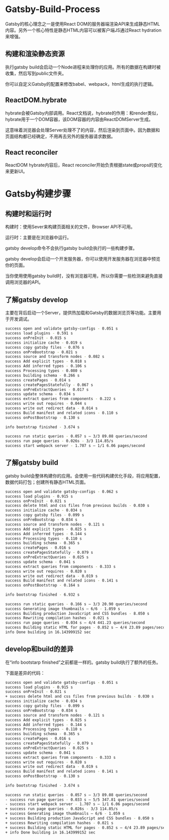 # Gatsby-Build-Process

Gatsby的核心理念之一是使用React DOM的服务器端渲染API来生成静态HTML内容。另外一个核心特性是静态HTML内容可以被客户端JS通过React hydration来增强。

## 构建和渲染静态资源

执行gatsby build会启动一个Node进程来处理你的应用。所有的数据在构建时被收集，然后写到public文件夹。

你可以自定义Gatsby的配置来修改babel、webpack，html生成的执行逻辑。

## ReactDOM.hybrate

hybrate会被Gatsby内部调用。React文档说，hybrate的作用：和render类似，hybrate用于一个DOM容器，该DOM容器的内容由ReactDOMServer生成。

这意味着浏览器会处理Server处理不了的内容，然后渲染到页面中。因为数据和页面结构都已经确定，不用再去另外的服务器请求数据。

## React reconciler

ReactDOM hybrate内容后，React reconciler开始负责根据state或props的变化来更新UI。

# Gatsby构建步骤

## 构建时和运行时

构建时：使用Sever来构建页面相关的文件，Browser API不可用。

运行时：主要是在浏览器中运行。

gatsby develop命令不会执行gatsby build会执行的一些构建步骤。

gatsby develop会启动一个开发服务器，你可以使用开发服务器在浏览器中预览你的页面。

当你使用使用gatsby build时，没有浏览器可用，所以你需要一些检测来避免直接调用浏览器的API。

## 了解gatsby develop

主要在背后启动一个Server，提供热加载和Gatsby的数据浏览页等功能。主要用于开发调试。

```bash
success open and validate gatsby-configs - 0.051 s
success load plugins - 0.591 s
success onPreInit - 0.015 s
success initialize cache - 0.019 s
success copy gatsby files - 0.076 s
success onPreBootstrap - 0.021 s
success source and transform nodes - 0.082 s
success Add explicit types - 0.018 s
success Add inferred types - 0.106 s
success Processing types - 0.080 s
success building schema - 0.266 s
success createPages - 0.014 s
success createPagesStatefully - 0.067 s
success onPreExtractQueries - 0.017 s
success update schema - 0.034 s
success extract queries from components - 0.222 s
success write out requires - 0.044 s
success write out redirect data - 0.014 s
success Build manifest and related icons - 0.110 s
success onPostBootstrap - 0.130 s
⠀
info bootstrap finished - 3.674 s
⠀
success run static queries - 0.057 s — 3/3 89.08 queries/second
success run page queries - 0.026s - 3/3 114.85/s
success start webpack server - 1.707 s — 1/1 6.06 pages/second
```

## 了解gatsby build

gatsby build会整体构建你的应用。会使用一些代码构建优化手段，将应用配置，数据代码打包；创建所有静态HTML页面。

```bash
success open and validate gatsby-configs - 0.062 s
success load plugins - 0.915 s
success onPreInit - 0.021 s
success delete html and css files from previous builds - 0.030 s
success initialize cache - 0.034 s
success copy gatsby files - 0.099 s
success onPreBootstrap - 0.034 s
success source and transform nodes - 0.121 s
success Add explicit types - 0.025 s
success Add inferred types - 0.144 s
success Processing types - 0.110 s
success building schema - 0.365 s
success createPages - 0.016 s
success createPagesStatefully - 0.079 s
success onPreExtractQueries - 0.025 s
success update schema - 0.041 s
success extract queries from components - 0.333 s
success write out requires - 0.020 s
success write out redirect data - 0.019 s
success Build manifest and related icons - 0.141 s
success onPostBootstrap - 0.164 s
⠀
info bootstrap finished - 6.932 s
⠀
success run static queries - 0.166 s — 3/3 20.90 queries/second
success Generating image thumbnails — 6/6 - 1.059 s
success Building production JavaScript and CSS bundles - 8.050 s
success Rewriting compilation hashes - 0.021 s
success run page queries - 0.034 s — 4/4 441.23 queries/second
success Building static HTML for pages - 0.852 s — 4/4 23.89 pages/second
info Done building in 16.143999152 sec
```

## develop和build的差异

在“info bootstarp finished”之前都是一样的。gatsby build执行了额外的任务。

下面是差异的代码：

```bash
success open and validate gatsby-configs - 0.051 s
success load plugins - 0.915 s
success onPreInit - 0.021 s
+ success delete html and css files from previous builds - 0.030 s
success initialize cache - 0.034 s
success copy gatsby files - 0.099 s
success onPreBootstrap - 0.034 s
success source and transform nodes - 0.121 s
success Add explicit types - 0.025 s
success Add inferred types - 0.144 s
success Processing types - 0.110 s
success building schema - 0.365 s
success createPages - 0.016 s
success createPagesStatefully - 0.079 s
success onPreExtractQueries - 0.025 s
success update schema - 0.041 s
success extract queries from components - 0.333 s
success write out requires - 0.020 s
success write out redirect data - 0.019 s
success Build manifest and related icons - 0.141 s
success onPostBootstrap - 0.130 s
⠀
info bootstrap finished - 3.674 s
⠀
success run static queries - 0.057 s — 3/3 89.08 queries/second
- success run page queries - 0.033 s — 5/5 347.81 queries/second
- success start webpack server - 1.707 s — 1/1 6.06 pages/second
+ success run page queries - 0.026s - 3/3 114.85/s
+ success Generating image thumbnails — 6/6 - 1.059 s
+ success Building production JavaScript and CSS bundles - 8.050 s
+ success Rewriting compilation hashes - 0.021 s
+ success Building static HTML for pages - 0.852 s — 4/4 23.89 pages/second
+ info Done building in 16.143999152 sec
```